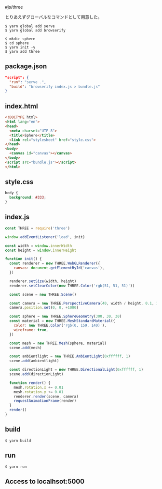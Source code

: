 #js/three 



とりあえずグローバルなコマンドとして用意した。

    $ yarn global add serve
    $ yarn global add browserify

    $ mkdir sphere
    $ cd sphere
    $ yarn init -y
    $ yarn add three

## package.json

```json :package.json
"script": {
  "run": "serve .",
  "build": "browserify index.js > bundle.js"
}
```

## index.html

```html :index.html
<!DOCTYPE html>
<html lang="en">
<head>
  <meta charset="UTF-8">
  <title>Sphere</title>
  <link rel="stylesheet" href="style.css">
</head>
<body>
  <canvas id="canvas"></canvas>
</body>
<script src="bundle.js"></script>
</html>
```

## style.css

```css
body {
  background: #333;
}
```

## index.js

```js :index.js
const THREE = require('three')

window.addEventListener('load', init)

const width = window.innerWidth
const height = window.innerHeight

function init() {
  const renderer = new THREE.WebGLRenderer({
    canvas: document.getElementById('canvas'),
  })

  renderer.setSize(width, height)
  renderer.setClearColor(new THREE.Color('rgb(51, 51, 51)'))

  const scene = new THREE.Scene()

  const camera = new THREE.PerspectiveCamera(40, width / height, 0.1, 10000)
  camera.position.set(0, 0, +1000)

  const sphere = new THREE.SphereGeometry(300, 30, 30)
  const material = new THREE.MeshStandardMaterial({
    color: new THREE.Color('rgb(0, 159, 140)'),
    wireframe: true,
  })

  const mesh = new THREE.Mesh(sphere, material)
  scene.add(mesh)

  const ambientlight = new THREE.AmbientLight(0xffffff, 1)
  scene.add(ambientlight)

  const directionLight = new THREE.DirectionalLight(0xffffff, 1)
  scene.add(directionLight)

  function render() {
    mesh.rotation.x += 0.01
    mesh.rotation.y += 0.01
    renderer.render(scene, camera)
    requestAnimationFrame(render)
  }
  render()
}
```

## build

    $ yarn build

## run

    $ yarn run

## Access to localhsot:5000

